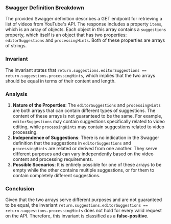 ### Swagger Definition Breakdown
The provided Swagger definition describes a GET endpoint for retrieving a list of videos from YouTube's API. The response includes a property `items`, which is an array of objects. Each object in this array contains a `suggestions` property, which itself is an object that has two properties: `editorSuggestions` and `processingHints`. Both of these properties are arrays of strings.

### Invariant
The invariant states that `return.suggestions.editorSuggestions == return.suggestions.processingHints`, which implies that the two arrays should be equal in terms of their content and length.

### Analysis
1. **Nature of the Properties**: The `editorSuggestions` and `processingHints` are both arrays that can contain different types of suggestions. The content of these arrays is not guaranteed to be the same. For example, `editorSuggestions` may contain suggestions specifically related to video editing, while `processingHints` may contain suggestions related to video processing.
2. **Independence of Suggestions**: There is no indication in the Swagger definition that the suggestions in `editorSuggestions` and `processingHints` are related or derived from one another. They serve different purposes and can vary independently based on the video content and processing requirements.
3. **Possible Scenarios**: It is entirely possible for one of these arrays to be empty while the other contains multiple suggestions, or for them to contain completely different suggestions.

### Conclusion
Given that the two arrays serve different purposes and are not guaranteed to be equal, the invariant `return.suggestions.editorSuggestions == return.suggestions.processingHints` does not hold for every valid request on the API. Therefore, this invariant is classified as a **false-positive**.
